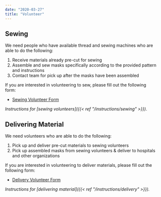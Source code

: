 ```yaml
---
date: "2020-03-27"
title: "Volunteer"
---
```


## Sewing

We need people who have available thread and sewing machines who are able to do the following:

1. Receive materials already pre-cut for sewing
2. Assemble and sew masks specifically according to the provided pattern and instructions
3. Contact team for pick up after the masks have been assembled

If you are interested in volunteering to sew, please fill out the following form:
* [Sewing Volunteer Form](https://docs.google.com/forms/d/e/1FAIpQLSdXFniqm1C3n3G9cq_NM52ADRSx0eLHl3TYYuKPnc-RZuAUPg/viewform)

_Instructions for [sewing volunteers]({{< ref "/instructions/sewing" >}})_.

## Delivering Material

We need volunteers who are able to do the following:

1. Pick up and deliver pre-cut materials to sewing volunteers
2. Pick up assembled masks from sewing volunteers & deliver to hospitals and other organizations

If you are interested in volunteering to deliver materials, please fill out the following form:
* [Delivery Volunteer Form](https://docs.google.com/forms/d/e/1FAIpQLSftQyjMjYyzOPFTIa61jpgSSptbET_IMFtnUkUJvybHG1Ub3g/viewform)

_Instructions for [delivering material]({{< ref "/instructions/delivery" >}})._
